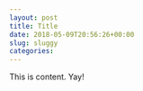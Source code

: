 ```yaml
---
layout: post
title: Title
date: 2018-05-09T20:56:26+00:00
slug: sluggy
categories:
---
```

<p>This is content. Yay!</p>


